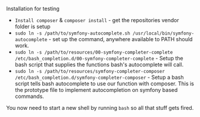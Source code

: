 Installation for testing

* `Install composer` & `composer install` - get the repositories vendor folder is setup
* `sudo ln -s /path/to/symfony-autocomplete.sh /usr/local/bin/symfony-autocomplete` - set up the command, anywhere available to PATH should work.
* `sudo ln -s /path/to/resources/00-symfony-completer-complete /etc/bash_completion.d/00-symfony-completer-complete` - Setup the bash script that supplies the functions bash's autocomplete will call.
* `sudo ln -s /path/to/resources/symfony-completer-composer /etc/bash_completion.d/symfony-completer-composer` - Setup a bash script tells bash autocomplete to use our function with composer. This is the prototype file to implement autocompletion on symfony based commands.

You now need to start a new shell by running `bash` so all that stuff gets fired.
